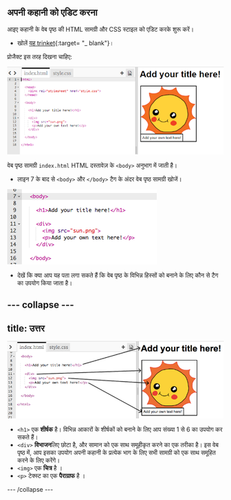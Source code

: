 ## अपनी कहानी को एडिट करना

आइए कहानी के वेब पृष्ठ की HTML सामग्री और CSS स्टाइल को एडिट करके शुरू करें।

+ खोलें [यह trinket](http://jumpto.cc/web-story){:target= "_ blank"}।

प्रोजैक्ट इस तरह दिखना चाहिए:

![स्क्रीनशॉट](images/story-starter.png)

वेब पृष्ठ सामग्री `index.html` HTML दस्तावेज़ के `<body>` अनुभाग में जाती है।

+ लाइन 7 के बाद से `<body>` और `</body>` टैग के अंदर वेब पृष्ठ सामग्री खोजें।

![स्क्रीनशॉट](images/story-html.png)

+ देखें कि क्या आप यह पता लगा सकते हैं कि वेब पृष्ठ के विभिन्न हिस्सों को बनाने के लिए कौन से टैग का उपयोग किया जाता है।

## \--- collapse \---

## title: उत्तर

![स्क्रीनशॉट](images/story-elements.png)

+ `<h1>` एक **शीर्षक** है। विभिन्न आकारों के शीर्षकों को बनाने के लिए आप संख्या 1 से 6 का उपयोग कर सकते हैं।
+ `<div>` **विभाजन**लिए छोटा है, और सामान को एक साथ समूहीकृत करने का एक तरीका है। इस वेब पृष्ठ में, आप इसका उपयोग अपनी कहानी के प्रत्येक भाग के लिए सभी सामग्री को एक साथ समूहित करने के लिए करेंगे।
+ `<img>` एक **चित्र** है ।
+ `<p>` टेक्स्ट का एक **पैराग्राफ** है ।

\--- /collapse \---